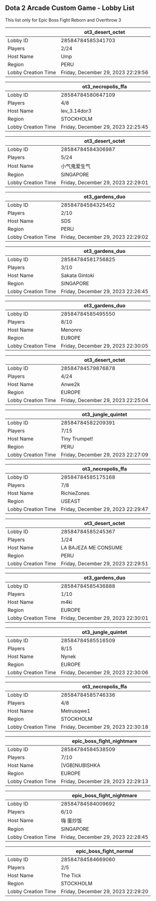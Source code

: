 ## Dota 2 Arcade Custom Game - Lobby List

This list only for Epic Boss Fight Reborn and Overthrow 3

|  | ot3_desert_octet |
| ------ | ------ |
| Lobby ID | 28584784585341703 |
| Players | 2/24 |
| Host Name | Ump |
| Region | PERU |
| Lobby Creation Time | Friday, December 29, 2023 22:29:56 |


|  | ot3_necropolis_ffa |
| ------ | ------ |
| Lobby ID | 28584784580647109 |
| Players | 4/8 |
| Host Name | lev_3.14dor3 |
| Region | STOCKHOLM |
| Lobby Creation Time | Friday, December 29, 2023 22:25:45 |


|  | ot3_desert_octet |
| ------ | ------ |
| Lobby ID | 28584784584306987 |
| Players | 5/24 |
| Host Name | 小气鬼爱生气 |
| Region | SINGAPORE |
| Lobby Creation Time | Friday, December 29, 2023 22:29:01 |


|  | ot3_gardens_duo |
| ------ | ------ |
| Lobby ID | 28584784584325452 |
| Players | 2/10 |
| Host Name | SDS |
| Region | PERU |
| Lobby Creation Time | Friday, December 29, 2023 22:29:02 |


|  | ot3_gardens_duo |
| ------ | ------ |
| Lobby ID | 28584784581756825 |
| Players | 3/10 |
| Host Name | Sakata Gintoki |
| Region | SINGAPORE |
| Lobby Creation Time | Friday, December 29, 2023 22:26:45 |


|  | ot3_gardens_duo |
| ------ | ------ |
| Lobby ID | 28584784585495550 |
| Players | 8/10 |
| Host Name | Menonro |
| Region | EUROPE |
| Lobby Creation Time | Friday, December 29, 2023 22:30:05 |


|  | ot3_desert_octet |
| ------ | ------ |
| Lobby ID | 28584784579876878 |
| Players | 4/24 |
| Host Name | Anwe2k |
| Region | EUROPE |
| Lobby Creation Time | Friday, December 29, 2023 22:25:04 |


|  | ot3_jungle_quintet |
| ------ | ------ |
| Lobby ID | 28584784582209391 |
| Players | 7/15 |
| Host Name | Tiny Trumpet! |
| Region | PERU |
| Lobby Creation Time | Friday, December 29, 2023 22:27:09 |


|  | ot3_necropolis_ffa |
| ------ | ------ |
| Lobby ID | 28584784585175168 |
| Players | 7/8 |
| Host Name | RichieZones |
| Region | USEAST |
| Lobby Creation Time | Friday, December 29, 2023 22:29:47 |


|  | ot3_desert_octet |
| ------ | ------ |
| Lobby ID | 28584784585245367 |
| Players | 1/24 |
| Host Name | LA BAJEZA ME CONSUME |
| Region | PERU |
| Lobby Creation Time | Friday, December 29, 2023 22:29:51 |


|  | ot3_gardens_duo |
| ------ | ------ |
| Lobby ID | 28584784585436888 |
| Players | 1/10 |
| Host Name | m4ki |
| Region | EUROPE |
| Lobby Creation Time | Friday, December 29, 2023 22:30:01 |


|  | ot3_jungle_quintet |
| ------ | ------ |
| Lobby ID | 28584784585516509 |
| Players | 8/15 |
| Host Name | Nynek |
| Region | EUROPE |
| Lobby Creation Time | Friday, December 29, 2023 22:30:06 |


|  | ot3_necropolis_ffa |
| ------ | ------ |
| Lobby ID | 28584784585746336 |
| Players | 4/8 |
| Host Name | Metrusqwe1 |
| Region | STOCKHOLM |
| Lobby Creation Time | Friday, December 29, 2023 22:30:18 |


|  | epic_boss_fight_nightmare |
| ------ | ------ |
| Lobby ID | 28584784584538509 |
| Players | 7/10 |
| Host Name | [VGB]NUBISHKA |
| Region | EUROPE |
| Lobby Creation Time | Friday, December 29, 2023 22:29:13 |


|  | epic_boss_fight_nightmare |
| ------ | ------ |
| Lobby ID | 28584784584009692 |
| Players | 6/10 |
| Host Name | 嗨 蛋炒饭 |
| Region | SINGAPORE |
| Lobby Creation Time | Friday, December 29, 2023 22:28:45 |


|  | epic_boss_fight_normal |
| ------ | ------ |
| Lobby ID | 28584784584669060 |
| Players | 2/5 |
| Host Name | The Tick |
| Region | STOCKHOLM |
| Lobby Creation Time | Friday, December 29, 2023 22:29:20 |


